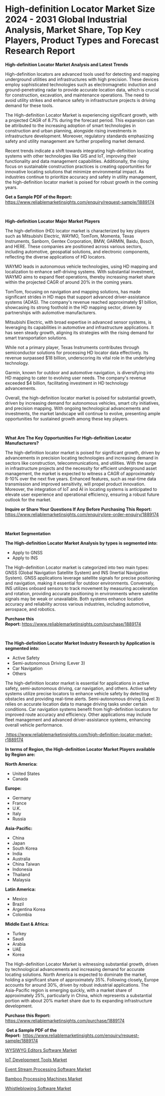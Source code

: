 <p><h1>High-definition Locator Market Size 2024 - 2031 Global Industrial Analysis, Market Share, Top Key Players, Product Types and Forecast Research Report</h1></p><p><strong>High-definition Locator Market Analysis and Latest Trends</strong></p>
<p><p>High-definition locators are advanced tools used for detecting and mapping underground utilities and infrastructures with high precision. These devices employ sophisticated technologies such as electromagnetic induction and ground-penetrating radar to provide accurate location data, which is crucial for construction, excavation, and maintenance operations. The need to avoid utility strikes and enhance safety in infrastructure projects is driving demand for these tools.</p><p>The High-definition Locator Market is experiencing significant growth, with a projected CAGR of 8.7% during the forecast period. This expansion can be attributed to the increasing adoption of smart technologies in construction and urban planning, alongside rising investments in infrastructure development. Moreover, regulatory standards emphasizing safety and utility management are further propelling market demand.</p><p>Recent trends indicate a shift towards integrating high-definition locating systems with other technologies like GIS and IoT, improving their functionality and data management capabilities. Additionally, the rising focus on sustainable construction practices is creating opportunities for innovative locating solutions that minimize environmental impact. As industries continue to prioritize accuracy and safety in utility management, the high-definition locator market is poised for robust growth in the coming years.</p></p>
<p><strong>Get a Sample PDF of the Report:&nbsp;</strong> <a href="https://www.reliablemarketinsights.com/enquiry/request-sample/1889174?utm_campaign=1620&utm_medium=2&utm_source=Github&utm_content=ia&utm_term=24102024&utm_id=high-definition-locator">https://www.reliablemarketinsights.com/enquiry/request-sample/1889174</a></p>
<p>&nbsp;</p>
<p><strong>High-definition Locator Major Market Players</strong></p>
<p><p>The high-definition (HD) locator market is characterized by key players such as Mitsubishi Electric, WAYMO, TomTom, Momenta, Texas Instruments, Sanborn, Gentex Corporation, BMW, GARMIN, Baidu, Bosch, and HERE. These companies are positioned across various sectors, including automotive, geospatial solutions, and electronic components, reflecting the diverse applications of HD locators.</p><p>WAYMO leads in autonomous vehicle technologies, using HD mapping and localization to enhance self-driving systems. With substantial investment, WAYMO aims to expand fleet operations, thereby increasing market share within the projected CAGR of around 20% in the coming years.</p><p>TomTom, focusing on navigation and mapping solutions, has made significant strides in HD maps that support advanced driver-assistance systems (ADAS). The company's revenue reached approximately $1 billion, showcasing its strong foothold in the HD mapping sector, driven by partnerships with automotive manufacturers.</p><p>Mitsubishi Electric, with broad expertise in advanced sensor systems, is leveraging its capabilities in automotive and infrastructure applications. It has seen steady growth, aligning its strategies with the rising demand for smart transportation solutions.</p><p>While not a primary player, Texas Instruments contributes through semiconductor solutions for processing HD locator data effectively. Its revenue surpassed $18 billion, underscoring its vital role in the underlying technology.</p><p>Garmin, known for outdoor and automotive navigation, is diversifying into HD mapping to cater to evolving user needs. The company's revenue exceeded $4 billion, facilitating investment in HD technology advancements.</p><p>Overall, the high-definition locator market is poised for substantial growth, driven by increasing demand for autonomous vehicles, smart city initiatives, and precision mapping. With ongoing technological advancements and investments, the market landscape will continue to evolve, presenting ample opportunities for sustained growth among these key players.</p></p>
<p>&nbsp;</p>
<p><strong>What Are The Key Opportunities For High-definition Locator Manufacturers?</strong></p>
<p><p>The high-definition locator market is poised for significant growth, driven by advancements in precision locating technologies and increasing demand in sectors like construction, telecommunications, and utilities. With the surge in infrastructure projects and the necessity for efficient underground asset management, the market is expected to witness a CAGR of approximately 8-10% over the next five years. Enhanced features, such as real-time data transmission and improved sensitivity, will propel product innovation. Moreover, the integration of IoT and AI in locating systems is anticipated to elevate user experience and operational efficiency, ensuring a robust future outlook for the market.</p></p>
<p><strong>Inquire or Share Your Questions If Any Before Purchasing This Report:</strong> <a href="https://www.reliablemarketinsights.com/enquiry/pre-order-enquiry/1889174?utm_campaign=1620&utm_medium=2&utm_source=Github&utm_content=ia&utm_term=24102024&utm_id=high-definition-locator">https://www.reliablemarketinsights.com/enquiry/pre-order-enquiry/1889174</a></p>
<p>&nbsp;</p>
<p><strong>Market Segmentation</strong></p>
<p><strong>The High-definition Locator Market Analysis by types is segmented into:</strong></p>
<p><ul><li>Apply to GNSS</li><li>Apply to INS</li></ul></p>
<p><p>The High-definition Locator market is categorized into two main types: GNSS (Global Navigation Satellite System) and INS (Inertial Navigation System). GNSS applications leverage satellite signals for precise positioning and navigation, making it essential for outdoor environments. Conversely, INS utilizes onboard sensors to track movement by measuring acceleration and rotation, providing accurate positioning in environments where satellite signals may be weak or unavailable. Both systems enhance location accuracy and reliability across various industries, including automotive, aerospace, and robotics.</p></p>
<p><strong>Purchase this Report:&nbsp;</strong><a href="https://www.reliablemarketinsights.com/purchase/1889174?utm_campaign=1620&utm_medium=2&utm_source=Github&utm_content=ia&utm_term=24102024&utm_id=high-definition-locator">https://www.reliablemarketinsights.com/purchase/1889174</a></p>
<p>&nbsp;</p>
<p><strong>The High-definition Locator Market Industry Research by Application is segmented into:</strong></p>
<p><ul><li>Active Safety</li><li>Semi-autonomous Driving (Lever 3)</li><li>Car Navigation</li><li>Others</li></ul></p>
<p><p>The high-definition locator market is essential for applications in active safety, semi-autonomous driving, car navigation, and others. Active safety systems utilize precise locators to enhance vehicle safety by detecting obstacles and providing real-time alerts. Semi-autonomous driving (Level 3) relies on accurate location data to manage driving tasks under certain conditions. Car navigation systems benefit from high-definition locators for improved route accuracy and efficiency. Other applications may include fleet management and advanced driver-assistance systems, enhancing overall vehicle performance.</p></p>
<p><a href="https://www.reliablemarketinsights.com/high-definition-locator-market-r1889174?utm_campaign=1620&utm_medium=2&utm_source=Github&utm_content=ia&utm_term=24102024&utm_id=high-definition-locator">&nbsp;https://www.reliablemarketinsights.com/high-definition-locator-market-r1889174</a></p>
<p><strong>In terms of Region, the High-definition Locator Market Players available by Region are:</strong></p>
<p>
    <p> <strong> North America: </strong>
        <ul>
            <li>United States</li>
            <li>Canada</li>
        </ul>
        </p> 
    <p> <strong> Europe: </strong>
        <ul>
            <li>Germany</li>
            <li>France</li>
            <li>U.K.</li>
            <li>Italy</li>
            <li>Russia</li>
        </ul>
        </p> 
    <p> <strong> Asia-Pacific: </strong>
        <ul>
            <li>China</li>
            <li>Japan</li>
            <li>South Korea</li>
            <li>India</li>
            <li>Australia</li>
            <li>China Taiwan</li>
            <li>Indonesia</li>
            <li>Thailand</li>
            <li>Malaysia</li>
        </ul>
        </p> 
    <p> <strong> Latin America: </strong>
        <ul>
            <li>Mexico</li>
            <li>Brazil</li>
            <li>Argentina Korea</li>
            <li>Colombia</li>
        </ul>
        </p> 
    <p> <strong> Middle East & Africa: </strong>
        <ul>
            <li>Turkey</li>
            <li>Saudi</li>
            <li>Arabia</li>
            <li>UAE</li>
            <li>Korea</li>
        </ul>
    </p>
    </p>
<p><p>The High-definition Locator Market is witnessing substantial growth, driven by technological advancements and increasing demand for accurate locating solutions. North America is expected to dominate the market, holding a significant share of approximately 35%. Following closely, Europe accounts for around 30%, driven by robust industrial applications. The Asia-Pacific region is emerging quickly, with a market share of approximately 25%, particularly in China, which represents a substantial portion with about 20% market share due to its expanding infrastructure development.</p></p>
<p><strong>Purchase this Report: </strong><a href="https://www.reliablemarketinsights.com/purchase/1889174?utm_campaign=1620&utm_medium=2&utm_source=Github&utm_content=ia&utm_term=24102024&utm_id=high-definition-locator">https://www.reliablemarketinsights.com/purchase/1889174</a></p>
<p>&nbsp;<strong>Get a Sample PDF of the Report:&nbsp;&nbsp;</strong><a href="https://www.reliablemarketinsights.com/enquiry/request-sample/1889174?utm_campaign=1620&utm_medium=2&utm_source=Github&utm_content=ia&utm_term=24102024&utm_id=high-definition-locator">https://www.reliablemarketinsights.com/enquiry/request-sample/1889174</a></p>
<p><strong></strong></p>
<p><p><a href="https://www.linkedin.com/pulse/wysiwyg-editors-software-market-size-growth-trends-statistics-n40je?utm_campaign=1620&utm_medium=2&utm_source=Github&utm_content=ia&utm_term=24102024&utm_id=high-definition-locator">WYSIWYG Editors Software Market</a></p><p><a href="https://www.linkedin.com/pulse/iot-development-tools-ecosystem-mapping-innovation-value-ivbwe?utm_campaign=1620&utm_medium=2&utm_source=Github&utm_content=ia&utm_term=24102024&utm_id=high-definition-locator">IoT Development Tools Market</a></p><p><a href="https://www.linkedin.com/pulse/exploring-event-stream-processing-software-market-strategic-apzke?utm_campaign=1620&utm_medium=2&utm_source=Github&utm_content=ia&utm_term=24102024&utm_id=high-definition-locator">Event Stream Processing Software Market</a></p><p><a href="https://issuu.com/reportprime-2/docs/bamboo-processing-machines-market-s_1a8ac33023ca09?utm_campaign=1620&utm_medium=2&utm_source=Github&utm_content=ia&utm_term=24102024&utm_id=high-definition-locator">Bamboo Processing Machines Market</a></p><p><a href="https://www.linkedin.com/pulse/whistleblowing-software-market-growth-outlook-from-2024-2031-n4tge?utm_campaign=1620&utm_medium=2&utm_source=Github&utm_content=ia&utm_term=24102024&utm_id=high-definition-locator">Whistleblowing Software Market</a></p></p>